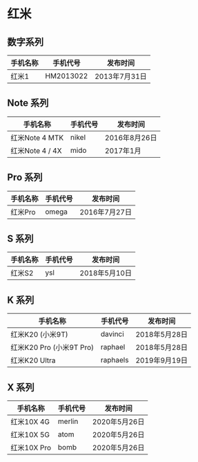 # 红米

## 数字系列
| 手机名称 | 手机代号  | 发布时间      |
| -------- | --------- | ------------- |
| 红米1    | HM2013022 | 2013年7月31日 |
<!-- 存疑
红米1S | armani | 2013年7月31日
红米1W | HM2013023 | HM2013023
红米2 | wt88047 | 2015年1月3日
红米2 / 2S | wt86047 | wt86047
-->

## Note 系列
| 手机名称        | 手机代号 | 发布时间      |
| --------------- | -------- | ------------- |
| 红米Note 4 MTK  | nikel    | 2016年8月26日 |
| 红米Note 4 / 4X | mido     | 2017年1月     |
<!-- 存疑
红米Note | dior | 2014年3月19日
-->

## Pro 系列
| 手机名称 | 手机代号 | 发布时间      |
| -------- | -------- | ------------- |
| 红米Pro  | omega    | 2016年7月27日 |

## S 系列
| 手机名称 | 手机代号 | 发布时间      |
| -------- | -------- | ------------- |
| 红米S2   | ysl      | 2018年5月10日 |

## K 系列
| 手机名称                 | 手机代号 | 发布时间      |
| ------------------------ | -------- | ------------- |
| 红米K20 (小米9T)         | davinci  | 2018年5月28日 |
| 红米K20 Pro (小米9T Pro) | raphael  | 2018年5月28日 |
| 红米K20 Ultra            | raphaels | 2019年9月19日 |

## X 系列
| 手机名称    | 手机代号 | 发布时间      |
| ----------- | -------- | ------------- |
| 红米10X 4G  | merlin   | 2020年5月26日 |
| 红米10X 5G  | atom     | 2020年5月26日 |
| 红米10X Pro | bomb     | 2020年5月26日 |

